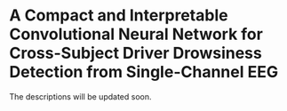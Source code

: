 # A Compact and Interpretable Convolutional Neural Network for Cross-Subject Driver Drowsiness Detection from Single-Channel EEG 

The descriptions will be updated soon.


